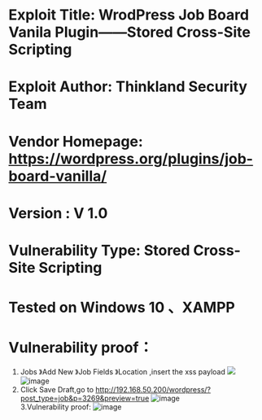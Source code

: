 # Exploit Title: WrodPress  Job Board Vanila Plugin——Stored Cross-Site Scripting
# Exploit Author: Thinkland Security Team
# Vendor Homepage: https://wordpress.org/plugins/job-board-vanilla/
# Version :  V 1.0
# Vulnerability Type: Stored Cross-Site Scripting
# Tested on Windows 10 、XAMPP
# Vulnerability proof：  
1. Jobs 》Add New 》Job Fields 》Location ,insert the xss payload <img src=1 onerror=alert(3)>
![image]()  
2. Click Save Draft,go to  http://192.168.50.200/wordpress/?post_type=job&p=3269&preview=true
![image]()  
3.Vulnerability proof:
![image]()  